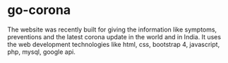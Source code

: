 # go-corona
The website was recently built for giving the information like symptoms, preventions and the latest corona update in the world and in India. It uses the web development technologies like html, css, bootstrap 4, javascript, php, mysql, google api.
